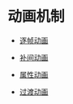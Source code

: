 # 动画机制
- [逐帧动画](./FrameAnim.md)

- [补间动画](./TweenedAnim.md)

- [属性动画](./PropertyAnim.md)

- [过渡动画](./TransitionAnim.md)
